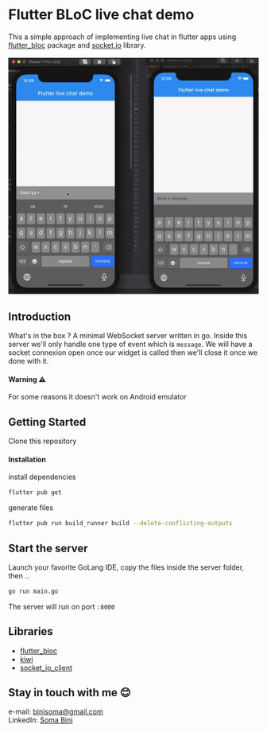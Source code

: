 # Flutter BLoC live chat demo

This a simple approach of implementing live chat in flutter apps using [flutter_bloc](https://pub.dev/packages/flutter_bloc) package and [socket.io](https://pub.dev/packages/flutter_bloc) library.
<br/>
<br/>
![](live_chat_demo.gif)

## Introduction
What's in the box ? A minimal WebSocket server written in go. Inside this server we'll only handle one type of event which is `message`.
We will have a socket connexion open once our widget is called then we'll close it once we done with it.
#### Warning ⚠️

For some reasons it doesn't work on Android emulator
## Getting Started

Clone this repository

#### Installation
install dependencies
```bash
flutter pub get
```
generate files
```bash
flutter pub run build_runner build --delete-conflicting-outputs
```

## Start the server 
Launch your favorite GoLang IDE, copy the files inside the server folder, then ..
```bash
go run main.go
```

The server will run on port `:8000`
## Libraries

- [flutter_bloc](https://pub.dev/packages/flutter_bloc)
- [kiwi](https://pub.dev/packages/kiwi) 
- [socket_io_client](https://pub.dev/packages/socket_io_client) 

## Stay in touch with me 😊

e-mail: [binisoma@gmail.com](mailto:binisoma@gmail.com)
<br/>
LinkedIn: [Soma Bini](https://www.linkedin.com/in/soma-bini/)
